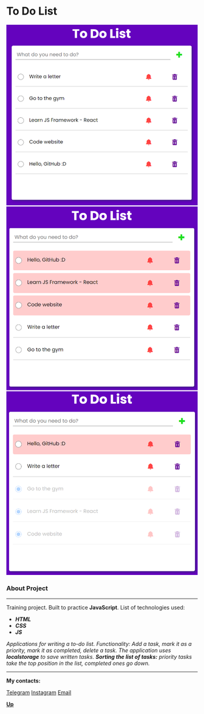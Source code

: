 <a id="anchor"></a>
# To Do List
![ToDoList screen](assets/img/todolist.png)
![Alert screen](assets/img/alert.png)
![Done screen](assets/img/done.png)

### About Project
***
Training project. Built to practice __**JavaScript**__. List of technologies used:

* ___HTML___
* ___CSS___
* ___JS___

_*Applications for writing a to-do list. Functionality: Add a task, mark it as a priority, mark it as completed, delete a task. The application uses __localstorage__ to save written tasks. __Sorting the list of tasks:__ priority tasks take the top position in the list, completed ones go down.*_

***

__**My contacts:**__

[Telegram](https://t.me/eurokot)
[Instagram](https://www.instagram.com/sadpage.js/)
<a href='mailto:eurokot_dev@mail.ru'>Email</a>

__[Up](#anchor)__
